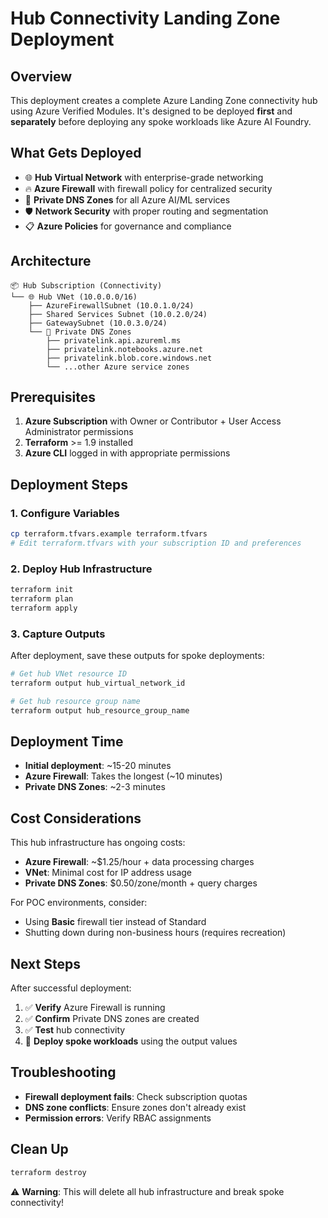 # Hub Connectivity Landing Zone Deployment

## Overview
This deployment creates a complete Azure Landing Zone connectivity hub using Azure Verified Modules. It's designed to be deployed **first** and **separately** before deploying any spoke workloads like Azure AI Foundry.

## What Gets Deployed
- 🌐 **Hub Virtual Network** with enterprise-grade networking
- 🔥 **Azure Firewall** with firewall policy for centralized security
- 🔗 **Private DNS Zones** for all Azure AI/ML services
- 🛡️ **Network Security** with proper routing and segmentation
- 📋 **Azure Policies** for governance and compliance

## Architecture
```
📦 Hub Subscription (Connectivity)
└── 🌐 Hub VNet (10.0.0.0/16)
    ├── AzureFirewallSubnet (10.0.1.0/24)
    ├── Shared Services Subnet (10.0.2.0/24)
    ├── GatewaySubnet (10.0.3.0/24)
    └── 🔗 Private DNS Zones
        ├── privatelink.api.azureml.ms
        ├── privatelink.notebooks.azure.net
        ├── privatelink.blob.core.windows.net
        └── ...other Azure service zones
```

## Prerequisites
1. **Azure Subscription** with Owner or Contributor + User Access Administrator permissions
2. **Terraform** >= 1.9 installed
3. **Azure CLI** logged in with appropriate permissions

## Deployment Steps

### 1. Configure Variables
```bash
cp terraform.tfvars.example terraform.tfvars
# Edit terraform.tfvars with your subscription ID and preferences
```

### 2. Deploy Hub Infrastructure
```bash
terraform init
terraform plan
terraform apply
```

### 3. Capture Outputs
After deployment, save these outputs for spoke deployments:
```bash
# Get hub VNet resource ID
terraform output hub_virtual_network_id

# Get hub resource group name  
terraform output hub_resource_group_name
```

## Deployment Time
- **Initial deployment**: ~15-20 minutes
- **Azure Firewall**: Takes the longest (~10 minutes)
- **Private DNS Zones**: ~2-3 minutes

## Cost Considerations
This hub infrastructure has ongoing costs:
- **Azure Firewall**: ~$1.25/hour + data processing charges
- **VNet**: Minimal cost for IP address usage
- **Private DNS Zones**: $0.50/zone/month + query charges

For POC environments, consider:
- Using **Basic** firewall tier instead of Standard
- Shutting down during non-business hours (requires recreation)

## Next Steps
After successful deployment:
1. ✅ **Verify** Azure Firewall is running
2. ✅ **Confirm** Private DNS zones are created
3. ✅ **Test** hub connectivity
4. 🚀 **Deploy spoke workloads** using the output values

## Troubleshooting
- **Firewall deployment fails**: Check subscription quotas
- **DNS zone conflicts**: Ensure zones don't already exist
- **Permission errors**: Verify RBAC assignments

## Clean Up
```bash
terraform destroy
```
⚠️ **Warning**: This will delete all hub infrastructure and break spoke connectivity!